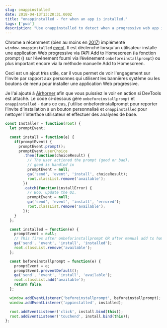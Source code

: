 ```yaml
---
slug: onappinstalled
date: 2018-04-13T13:20:31.000Z
title: "onappinstalled - for when an app is installed."
tags: ['pwa']
description: "Use onappinstalled to detect when a progressive web app is installed."
---
```



Chrome a récemment (bien au moins en [2017](https://crbug.com/621393)) implémenté `window.onappinstalled` [event](https://developer.mozilla.org/en-US/docs/Web/API/Window/onappinstalled). Il est déclenché lorsqu'un utilisateur installe une application Web progressive via l’API Add to Homescreen (la fonction prompt () sur l’événement fourni via l’événement `onbeforeinstallprompt`) ou plus important encore via la méthode manuelle Add to Homescreen.

Ceci est un ajout très utile, car il vous permet de voir l'engagement sur l'invite par rapport aux personnes qui utilisent les bannières système ou les boutons de menu pour installer une application Web progressive.

Je l'ai ajouté à [Airhorner](https://airhorner.com) afin que vous puissiez le voir en action si DevTools est attaché. Le code ci-dessous gère `onbeforeinstallprompt` et` onappinstalled` - dans ce cas, j'utilise onbeforeinstallprompt pour reporter l'invite d'installation à un bouton personnalisé et `onappinstalled` pour nettoyer l'interface utilisateur et effectuer des analyses de base.


```javascript
const Installer = function(root) {
  let promptEvent;

  const install = function(e) {
    if(promptEvent) {
      promptEvent.prompt();
      promptEvent.userChoice
        .then(function(choiceResult) {
          // The user actioned the prompt (good or bad).
          // good is handled in 
          promptEvent = null;
          ga('send', 'event', 'install', choiceResult);
          root.classList.remove('available');
        })
        .catch(function(installError) {
          // Boo. update the UI.
          promptEvent = null;
          ga('send', 'event', 'install', 'errored');
          root.classList.remove('available');
        });
    }
  };

  const installed = function(e) {
    promptEvent = null;
    // This fires after onbeforinstallprompt OR after manual add to homescreen.
    ga('send', 'event', 'install', 'installed');
    root.classList.remove('available');
  };

  const beforeinstallprompt = function(e) {
    promptEvent = e;
    promptEvent.preventDefault();
    ga('send', 'event', 'install', 'available');
    root.classList.add('available');
    return false;
  };

  window.addEventListener('beforeinstallprompt', beforeinstallprompt);
  window.addEventListener('appinstalled', installed);

  root.addEventListener('click', install.bind(this));
  root.addEventListener('touchend', install.bind(this));
};
```

